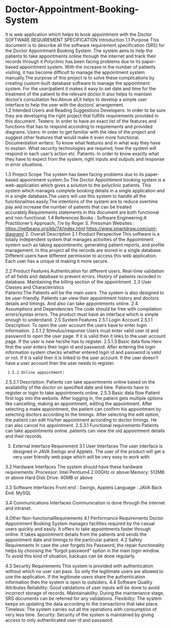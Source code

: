 # Doctor-Appointment-Booking-System
It is web application which helps to book appointment with the Doctor
           SOFTWARE REQUIREMENT SPECIFICATION
Introduction
1.1 Purpose
This document is to describe all the software requirement specification (SRS) for the Doctor Appointment Booking System. The system aims to help the patients to take appointments online through the internet and track their records through it.Polyclinic has been facing problems due to its paper-based appointment system. With the increase in the number of patients visiting, it has become difficult to manage the appointment system manually.The purpose of this project is to solve these complications by creating custom-built database software to manage the appointment system. For the user/patient it makes it easy to set date and time for the treatment of the patient to the relevant doctor.It also helps to maintain doctor’s consultation fee.Above all,it helps to develop a simple user interface to help the user with the doctors’ arrangement.  
1.2 Intended Users and Reading Suggestions
Developers: In order to be sure they are developing the right project that fulfills requirements provided in this document.
Testers: In order to have an exact list of the features and functions that has to respond according to requirements and provided diagrams.
Users: In order to get familiar with the idea of the project and suggest other features that would make it even more functional.
Documentation writers: To know what features and in what way they have to explain. What security technologies are required, how the system will respond in each user’s action etc.
Patients: In order to know exactly what they have to expect from the system, right inputs and outputs and response in error situations.

1.3 Project Scope
The system has been facing problems due to its paper-based appointment system.So The Doctor Appointment booking system is a web-application which gives a solution to the polyclinic patients. This system which manages complete booking details in a single application and in a single database.The users will use this system to handle all the functionalities easily.The intentions of the system are to reduce overtime pay and increase the number of patients that can be treated accurately.Requirements statements in this document are both functional and non-functional. 
1.4 References
Books              : Software Engineering:A Practitioner’s Approach, 7/e by Roger S. Pressman
Websites	: https://netbeans.org/kb/74/index.html
                         https://www.smartdraw.com/uml-diagram/
2. Overall Description
2.1 Product Perspective
This software is a totally independent system that manages activities of the Appointment system  such as taking appointments, generating patient reports, and profile management.
In this project all the records are stored in a single database. Different users have different permission to access this web application. Each user has a unique id making it more secure. 

2.2 Product Features
Authentication for different users.
Real-time validation of all fields and database to prevent errors.
History of patients recorded in database. 
Maintaining the billing section of the appointment. 
2.3 User Classes and Characteristics	
Patients:The Patients will be the main users. The system is also designed to be user-friendly. 
Patients can view their appointment history and doctors details and timings. And also can take appointments online.
2.4 Assumptions and Dependencies
The code should be free with compilation errors/syntax errors.
The product must have an interface which is simple enough to understand.
2.5 System Features
2.5.1 Login Account
2.5.1.1 Description:
To open the user account the users have to enter login information.
2.5.1.2 Stimulus/response
Users must enter valid user id and password to open the user page. If it is valid then it links to the user account page. If the user is new  he/she has to register.
      	2.5.1.3 Basic data flow
Here first the user enters their login id and password.
After entering the login information system checks whether entered login id and password is valid or not.
If it is valid then it is linked to the user account.
If the user doesn’t have a user account then the user needs to register.

     2.5.2 Online appointment:
2.5.2.1 Description:
Patients can take appointments online based on the availability of the doctor on specified date and time. Patients have to register or login to take appointments online.
     2.5.3 Basic data flow
Patient first logs into the website.
After logging in, the patient gets multiple options like cancelling, making an appointment,  editing the appointment.
After selecting a make appointment, the patient can confirm his appointment by selecting doctors according to the timings.
After selecting the edit option, the patient can edit his/her appointment according to doctor timings.
He can also cancel his appointment.
2.5.3.1 Functional requirements
Patients can take appointments online.
patients can view the old appointment details and their records.


3. External Interface Requirement
3.1 User Interfaces
The user interface is designed in JAVA Swings and Applets. The user of the product will get a very user friendly web page which will be very easy to work with.

3.2 Hardware Interfaces
The system should have these hardware requirements:
Processor: Intel Pentium4 2.00GHz or above
Memory: 512MB or above
Hard Disk Drive: 40MB or above

3.3 Software Interfaces
Front end : Swings,  Applets
Language : JAVA 
Back End: MySQL

3.4 Communications Interfaces
Communication is done through the internet and intranet.

4.Other Non-functionalRequirements
4.1 Performance Requirements
Doctor Appointment Booking System manages facilities required by the casual users quickly and easily. It offers to take appointments faster through online. It takes appointment details from the patients and sends the appointment date and timings to the particular patient.
4.2 Safety Requirements
In case the user forgets his Password, the repair functionality helps by choosing the “forgot password” option in the main login window.
To avoid this kind of situation, backups can be done regularly.

4.3 Security Requirements
This system is provided with authentication without which no user can pass. So only the legitimate users are allowed to use the application. If the legitimate users share the authentication information then the system is open to outsiders.
4.4 Software Quality Attributes
Reliability: Good validations of user inputs will be done to avoid incorrect storage of records.
Maintainability: During the maintenance stage, SRS documents can be referred for any validations.
Flexibility: The system keeps on updating the data according to the transactions that take place.
Timeless: The system carries out all the operations with consumption of very less time.
Security: Security of the system is maintained by giving access to only authenticated user id and password.
